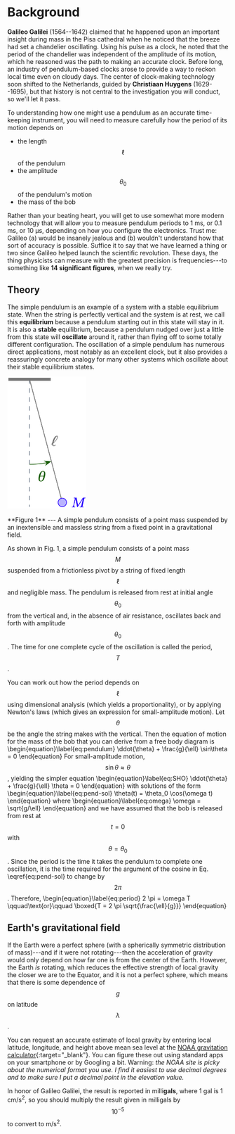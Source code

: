 # Background

**Galileo Galilei** (1564--1642) claimed that he happened upon an important insight during mass in the Pisa cathedral when he noticed that the breeze had set a chandelier oscillating. Using his pulse as a clock, he noted that the period of the chandelier was independent of the amplitude of its motion, which he reasoned was the path to making an accurate clock. Before long, an industry of pendulum-based clocks arose to provide a way to reckon local time even on cloudy days. The center of clock-making technology soon shifted to the Netherlands, guided by **Christiaan Huygens** (1629--1695), but that history is not central to the investigation you will conduct, so we'll let it pass.

To understanding how one might use a pendulum as an accurate time-keeping instrument, you will need to measure carefully how the period of its motion depends on 

+ the length $$\ell$$ of the pendulum
+ the amplitude $$\theta_0$$ of the pendulum's motion
+ the mass of the bob

Rather than your beating heart, you will get to use somewhat more modern technology that will allow you to measure pendulum periods to 1 ms, or 0.1 ms, or 10 µs, depending on how you configure the electronics. Trust me: Galileo (a) would be insanely jealous and (b) wouldn't understand how that sort of accuracy is possible. Suffice it to say that we have learned a thing or two since Galileo helped launch the scientific revolution. These days, the thing physicists can measure with the greatest precision is frequencies---to something like **14 significant figures**, when we really try. 

## Theory

The simple pendulum is an example of a system with a stable equilibrium state.  When the string is perfectly vertical and the system is at rest, we call this **equilibrium** because a pendulum starting out in this state will stay in it.  It is also a **stable** equilibrium, because a pendulum nudged over just a little from this state will **oscillate** around it, rather than flying off to some totally different configuration.  The oscillation of a simple pendulum has numerous direct applications, most notably as an excellent clock, but it also provides a reassuringly concrete analogy for many other systems which oscillate about their stable equilibrium states.  

<p class='center' markdown='0'>
  <img src='figs/pendulum.png' alt='simple pendulum' style='height: 300px;'>
</p>

<p class='mycap' markdown='1'>
**Figure 1** --- A simple pendulum consists of a point mass suspended by an inextensible and massless string from a fixed point in a gravitational field.
</p>

As shown in Fig. 1, a simple pendulum consists of a point mass $$M$$ suspended from a frictionless pivot by a string of fixed length $$\ell$$ and negligible mass. The pendulum is released from rest at initial angle $$\theta_0$$ from the vertical and, in the absence of air resistance, oscillates back and forth with amplitude $$\theta_0$$. The time for one complete cycle of the oscillation is called the period, $$T$$.

You can work out how the period depends on $$\ell$$ using dimensional analysis (which yields a proportionality), or by applying Newton's laws (which gives an expression for small-amplitude motion). Let $$\theta$$ be the angle the string makes with the vertical. Then the equation of motion for the mass of the bob that you can derive from a free body diagram is
\begin{equation}\label{eq:pendulum}
  \ddot{\theta} + \frac{g}{\ell} \sin\theta = 0
\end{equation}
For small-amplitude motion, $$\sin\theta \approx \theta$$, yielding the simpler equation
\begin{equation}\label{eq:SHO}
  \ddot{\theta} + \frac{g}{\ell} \theta = 0
\end{equation}
with solutions of the form
\begin{equation}\label{eq:pend-sol}
  \theta(t) = \theta_0 \cos(\omega t)
\end{equation}
where 
\begin{equation}\label{eq:omega}
  \omega = \sqrt{g/\ell}
\end{equation}
and we have assumed that the bob is released from rest at $$t = 0$$ with $$\theta = \theta_0$$.
Since the period is the time it takes the pendulum to complete one oscillation, it is the time required for the argument of the cosine in Eq. \eqref{eq:pend-sol} to change by $$2\pi$$. Therefore,
\begin{equation}\label{eq:period}
  2 \pi = \omega T \qquad\text{or}\qquad
  \boxed{T = 2 \pi \sqrt{\frac{\ell}{g}}}
\end{equation}

## Earth's gravitational field

If the Earth were a perfect sphere (with a spherically symmetric distribution of mass)---and if it were not rotating---then the acceleration of gravity would only depend on how far one is from the center of the Earth. However, the Earth *is* rotating, which reduces the effective strength of local gravity the closer we are to the Equator, and it is not a perfect sphere, which means that there is some dependence of $$g$$ on latitude $$\lambda$$. 

You can request an accurate estimate of local gravity by entering local latitude, longitude, and height above mean sea level at the [NOAA gravitation calculator](https://geodesy.noaa.gov/cgi-bin/grav_pdx.prl){:target="_blank"}. You can figure these out using standard apps on your smartphone or by Googling a bit. Warning: *the NOAA site is picky about the numerical format you use. I find it easiest to use decimal degrees and to make sure I put a decimal point in the elevation value.*


In honor of Galileo Galilei, the result is reported in milli**gals**, where 1 gal is 1 cm/s<sup>2</sup>, so you should multiply the result given in milligals by $$10^{-5}$$ to convert to m/s<sup>2</sup>.